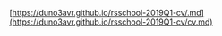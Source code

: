 [https://duno3avr.github.io/rsschool-2019Q1-cv/.md](https://duno3avr.github.io/rsschool-2019Q1-cv/cv.md)
